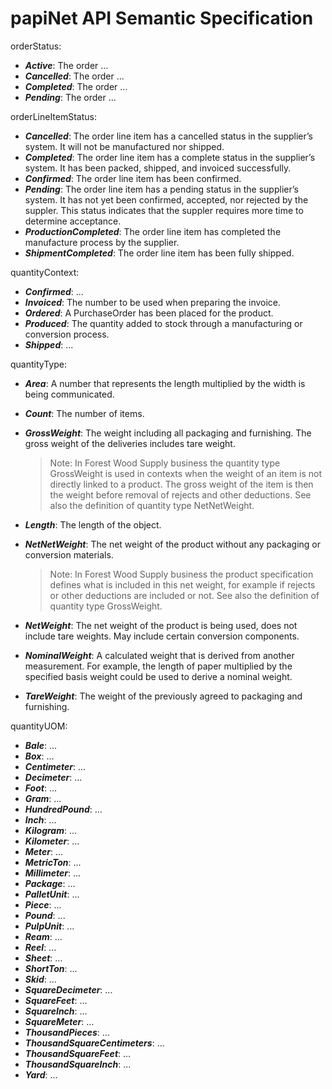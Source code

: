 # papiNet API Semantic Specification

orderStatus:

* _**Active**_: The order ...
* _**Cancelled**_: The order ...
* _**Completed**_: The order ...
* _**Pending**_: The order ...

orderLineItemStatus:

* _**Cancelled**_: The order line item has a cancelled status in the supplier’s system. It will not be manufactured nor shipped.
* _**Completed**_: The  order line item has a complete status in the supplier’s system. It has been packed, shipped, and invoiced successfully.
* _**Confirmed**_: The order line item has been confirmed.
* _**Pending**_: The order line item has a pending status in the supplier’s system. It has not yet been confirmed, accepted, nor rejected by the suppler. This status indicates that the suppler requires more time to determine acceptance.
* _**ProductionCompleted**_: The order line item has completed the manufacture process by the supplier.
* _**ShipmentCompleted**_: The order line item has been fully shipped.

quantityContext:

* _**Confirmed**_: ...
* _**Invoiced**_: The number to be used when preparing the invoice.
* _**Ordered**_: A PurchaseOrder has been placed for the product.
* _**Produced**_: The quantity added to stock through a manufacturing or conversion process.
* _**Shipped**_: ...

quantityType:

* _**Area**_: A number that represents the length multiplied by the width is being communicated.
* _**Count**_: The number of items.
* _**GrossWeight**_: The weight including all packaging and furnishing. The gross weight of the deliveries includes tare weight.

  > Note: In Forest Wood Supply business the quantity type GrossWeight is used in contexts when the weight of an item is not directly linked to a product. The gross weight of the item is then the weight before removal of rejects and other deductions. See also the definition of quantity type NetNetWeight.

* _**Length**_: The length of the object.
* _**NetNetWeight**_: The net weight of the product without any packaging or conversion materials.

  > Note: In Forest Wood Supply business the product specification defines what is included in this net weight, for example if rejects or other deductions are included or not. See also the definition of quantity type GrossWeight.

* _**NetWeight**_: The net weight of the product is being used, does not include tare weights. May include certain conversion components.

* _**NominalWeight**_: A calculated weight that is derived from another measurement. For example, the length of paper multiplied by the specified basis weight could be used to derive a nominal weight.
* _**TareWeight**_: The weight of the previously agreed to packaging and furnishing.

quantityUOM:

* _**Bale**_: ...
* _**Box**_: ...
* _**Centimeter**_: ...
* _**Decimeter**_: ...
* _**Foot**_: ...
* _**Gram**_: ...
* _**HundredPound**_: ...
* _**Inch**_: ...
* _**Kilogram**_: ...
* _**Kilometer**_: ...
* _**Meter**_: ...
* _**MetricTon**_: ...
* _**Millimeter**_: ...
* _**Package**_: ...
* _**PalletUnit**_: ...
* _**Piece**_: ...
* _**Pound**_: ...
* _**PulpUnit**_: ...
* _**Ream**_: ...
* _**Reel**_: ...
* _**Sheet**_: ...
* _**ShortTon**_: ...
* _**Skid**_: ...
* _**SquareDecimeter**_: ...
* _**SquareFeet**_: ...
* _**SquareInch**_: ...
* _**SquareMeter**_: ...
* _**ThousandPieces**_: ...
* _**ThousandSquareCentimeters**_: ...
* _**ThousandSquareFeet**_: ...
* _**ThousandSquareInch**_: ...
* _**Yard**_: ...
